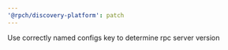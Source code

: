 ```yaml
---
'@rpch/discovery-platform': patch
---
```


Use correctly named configs key to determine rpc server version
